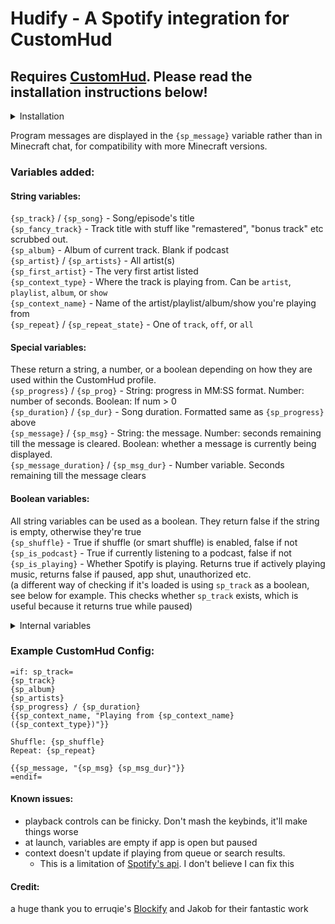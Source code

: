 # Hudify - A Spotify integration for CustomHud
## Requires [CustomHud](https://modrinth.com/mod/customhud). Please read the installation instructions below!  

<details>
<summary>Installation</summary>

You'll need to create a Spotify developer app to use this mod.  
Why? In short, because it's easier for everyone. Since Spotify's API ratelimits are per app, not per user,
if everyone has their own app, Hudify can poll the API much more frequently without worrying about hitting ratelimits.
This allows Hudify to display far more accurate info, with much less risk of getting desynchronized.  
Note: Playback controls are locked behind a Spotify Premium subscription, which is out of my control.  
The CustomHud variables should work fine without a subscription.   
### Installation instructions:
1) Create a Spotify app according to [this](https://developer.spotify.com/documentation/web-api/tutorials/getting-started#create-an-app).  
2) Set your app name and description to anything you want, and be sure to set your Redirect URI to `http://localhost:8001/callback`.  
3) Get your Client ID from your newly created app  
4) Put your Client ID in Hudify's config, via ModMenu.  
5) Press a Hudify hotkey to initialize, and that's it!. No need to request an access token like the docs prompt you to, because Hudify takes care of that for you.

To uninstall, also be sure to also disconnect the app from https://www.spotify.com/us/account/apps

</details>



Program messages are displayed in the `{sp_message}` variable rather than in Minecraft chat, for compatibility with more Minecraft versions.

### Variables added:
#### String variables:
`{sp_track}` / `{sp_song}` - Song/episode's title  
`{sp_fancy_track}` - Track title with stuff like "remastered", "bonus track" etc scrubbed out.  
`{sp_album}` - Album of current track. Blank if podcast  
`{sp_artist}` / `{sp_artists}` - All artist(s)  
`{sp_first_artist}` - The very first artist listed  
`{sp_context_type}` - Where the track is playing from. Can be `artist`, `playlist`, `album`, or `show`  
`{sp_context_name}` - Name of the artist/playlist/album/show you're playing from  
`{sp_repeat}` / `{sp_repeat_state}` - One of `track`, `off`, or `all`  

#### Special variables:
These return a string, a number, or a boolean depending on how they are used within the CustomHud profile.  
`{sp_progress}` / `{sp_prog}` - String: progress in MM:SS format. Number: number of seconds. Boolean: If num > 0  
`{sp_duration}` / `{sp_dur}`  - Song duration. Formatted same as `{sp_progress}` above  
`{sp_message}` / `{sp_msg}` -  String: the message. Number: seconds remaining till the message is cleared. Boolean: whether a message is currently being displayed.  
`{sp_message_duration}` / `{sp_msg_dur}` - Number variable. Seconds remaining till the message clears  

#### Boolean variables:
All string variables can be used as a boolean. They return false if the string is empty, otherwise they're true  
`{sp_shuffle}` -  True if shuffle (or smart shuffle) is enabled, false if not  
`{sp_is_podcast}` - True if currently listening to a podcast, false if not  
`{sp_is_playing}` - Whether Spotify is playing. Returns true if actively playing music, returns false if paused, app shut, unauthorized etc.  
(a different way of checking if it's loaded is using `sp_track` as a boolean, see below for example. This checks whether `sp_track` exists, which is useful because it returns true while paused)    
<details>
<summary>Internal variables</summary>

These were added by me for debugging, I can't think of any reason you'd need them, but you can use them if you like   
`{sp_device_id}` - String. ID of device. Gibberish string of random digits  
`{sp_device_name}` - String. What you named the device you're playing from  
`{sp_device_is_active}` - String. Whether the device is active  

`{sp_status_code}` - Number. Status code from the header of the most recent Spotify API call.  
`{sp_status_string}` - String. Description of the status code of latest "get playback info" call, according to [Spotify's docs](https://developer.spotify.com/documentation/web-api/concepts/api-calls)  
`{sp_is_authorized}` - Boolean. Whether currently authed with Spotify   

</details>



### Example CustomHud Config:
```
=if: sp_track=
{sp_track}
{sp_album}
{sp_artists}
{sp_progress} / {sp_duration}
{{sp_context_name, "Playing from {sp_context_name} ({sp_context_type})"}}

Shuffle: {sp_shuffle}
Repeat: {sp_repeat}

{{sp_message, "{sp_msg} {sp_msg_dur}"}}
=endif=
```
#### Known issues:
- playback controls can be finicky. Don't mash the keybinds, it'll make things worse  
- at launch, variables are empty if app is open but paused
- context doesn't update if playing from queue or search results. 
  - This is a limitation of [Spotify's api](https://developer.spotify.com/documentation/web-api/reference/get-information-about-the-users-current-playback). I don't believe I can fix this


#### Credit:  
a huge thank you to erruqie's [Blockify](https://github.com/erruqie/Blockify) and Jakob for their fantastic work


